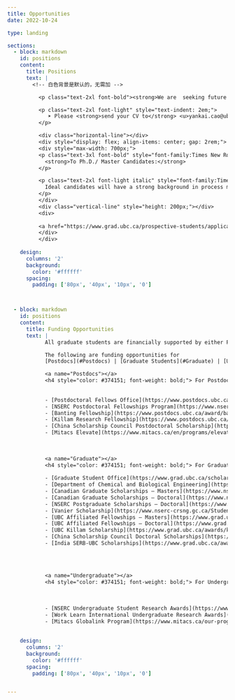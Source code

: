 ```yaml
---
title: Opportunities
date: 2022-10-24

type: landing

sections:
  - block: markdown
    id: positions
    content: 
      title: Positions
      text: |
        <!-- 白色背景是默认的，无需加 -->

          <p class="text-2xl font-bold"><strong>We are  seeking future postdoctoral researchers, graduate students, visiting students, and undergraduate students.</strong></p>

          <p class="text-2xl font-light" style="text-indent: 2em;">
             ➤ Please <strong>send your CV to</strong> <u>yankai.cao@ubc.ca</u>, and <strong>provide the following information:</strong> degree program and university, graduation year, GPA, class rank, English proficiency test score, desired start date, research summary, and future research plans (for postdocs). 
          </p>

          <div class="horizontal-line"></div>
          <div style="display: flex; align-items: center; gap: 2rem;">
          <div style="max-width: 700px;"> 
          <p class="text-3xl font-bold" style="font-family:Times New Roman, serif;">
            <strong>To Ph.D./ Master Candidates:</strong>
          </p>

          <p class="text-2xl font-light italic" style="font-family:Times New Roman, serif;">
            Ideal candidates will have a strong background in process modeling, control, optimization, and excellent communication skills. Students with a major in Control Engineering, Chemical Engineering, Automation Engineering, Systems Engineering, Industrial Engineering, Computer Science or Applied Mathematics are preferred.
          </p>
          </div>
          <div class="vertical-line" style="height: 200px;"></div>
          <div>
  
          <a href="https://www.grad.ubc.ca/prospective-students/application-admission" class="btn btn-outline">→ Apply through UBC Graduate School</a>
          </div>
          </div>
    
    design:
      columns: '2'
      background:
        color: '#ffffff'   
      spacing:
        padding: ['80px', '40px', '10px', '0']



  - block: markdown
    id: positions
    content: 
      title: Funding Opportunities
      text: |
            All graduate students are financially supported by either PI’s research funds or scholarships. Students holding major scholarships (e.g. NSERC) or other confirmed funding sources, are more likely to be accepted and should indicate this in their communication. Scholarship holders are also provided with an additional top-up from PI’s research funds.

            The following are funding opportunities for 
            [Postdocs](#Postdocs) | [Graduate Students](#Graduate) | [Undergraduate Students](#Undergraduate).

            <a name="Postdocs"></a> 
            <h4 style="color: #374151; font-weight: bold;"> For Postdocs </h4>
             
            
            - [Postdoctoral Fellows Office](https://www.postdocs.ubc.ca/awards-funding)
            - [NSERC Postdoctoral Fellowships Program](https://www.nserc-crsng.gc.ca/Students-Etudiants/PD-NP/PDF-BP_eng.asp)
            - [Banting Fellowship](https://www.postdocs.ubc.ca/award/banting-postdoctoral-fellowships-program)
            - [Killam Research Fellowship](https://www.postdocs.ubc.ca/award/killam-postdoctoral-research-fellowship)
            - [China Scholarship Council Postdoctoral Scholarship](https://www.postdocs.ubc.ca/award/ubc-healthy-aging-postdoctoral-fellowship)
            - [Mitacs Elevate](https://www.mitacs.ca/en/programs/elevate/program-details)
            
             
            
            <a name="Graduate"></a>
            <h4 style="color: #374151; font-weight: bold;"> For Graduate Students </h4>
            
            - [Graduate Student Office](https://www.grad.ubc.ca/scholarships-awards-funding/award-opportunities)
            - [Department of Chemical and Biological Engineering](https://chbe.ubc.ca/graduate/awards-and-funding-opportunities/)
            - [Canadian Graduate Scholarships – Masters](https://www.nserc-crsng.gc.ca/Students-Etudiants/PG-CS/CGSM-BESCM_eng.asp)
            - [Canadian Graduate Scholarships – Doctoral](https://www.nserc-crsng.gc.ca/Students-Etudiants/PG-CS/CGSD-BESCD_eng.asp)
            - [NSERC Postgraduate Scholarships – Doctoral](https://www.nserc-crsng.gc.ca/Students-Etudiants/PG-CS/BellandPostgrad-BelletSuperieures_eng.asp)
            - [Vanier Scholarship](https://www.nserc-crsng.gc.ca/Students-Etudiants/PG-CS/VanierCGS-VanierBESC_eng.asp)
            - [UBC Affiliated Fellowships – Masters](https://www.grad.ubc.ca/awards/affiliated-fellowships-masters-program)
            - [UBC Affiliated Fellowships – Doctoral](https://www.grad.ubc.ca/awards/affiliated-fellowships-doctoral-program)
            - [UBC Killam Scholarship](https://www.grad.ubc.ca/awards/killam-doctoral-scholarships)
            - [China Scholarship Council Doctoral Scholarships](https://www.grad.ubc.ca/awards/china-scholarship-council-doctoral-scholarships)
            - [India SERB-UBC Scholarships](https://www.grad.ubc.ca/awards/serb-ubc-scholarship)
             
            
             
            
            <a name="Undergraduate"></a>
            <h4 style="color: #374151; font-weight: bold;"> For Undergraduate Students </h4>
 
             
            
            - [NSERC Undergraduate Student Research Awards](https://www.grad.ubc.ca/scholarships-awards-funding/award-opportunities)
            - [Work Learn International Undergraduate Research Awards](https://students.ubc.ca/career/ubc-experiences/work-learn-international-undergraduate-research-awards/)
            - [Mitacs Globalink Program](https://www.mitacs.ca/our-programs/globalink-graduate-fellowship/#student)
 
    
    design:
      columns: '2'
      background:
        color: '#ffffff'   
      spacing:
        padding: ['80px', '40px', '10px', '0']


---    
```


 
 

